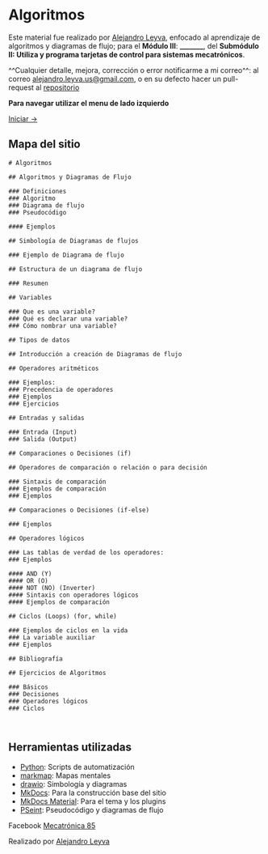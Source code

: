 # Algoritmos

Este material fue realizado por [Alejandro Leyva](https://www.alejandro-leyva.com/), enfocado al aprendizaje de algoritmos y diagramas de flujo;  para el **Módulo III**: **_______**, del **Submódulo II: Utiliza y programa tarjetas de control para sistemas mecatrónicos**.

^^Cualquier detalle, mejora, corrección o error notificarme a mi correo^^: al correo [alejandro.leyva.us@gmail.com](mailto:alejandro.leyva.us@gmail.com), o en su defecto hacer un pull-request al [repositorio](https://github.com/jalmx/algoritmos)

**Para navegar utilizar el menu de lado izquierdo**

[Iniciar ->](00_Algoritmos.md)

## Mapa del sitio

<!-- Map site insert -->

<!-- Map site start -->
```markmap
# Algoritmos

## Algoritmos y Diagramas de Flujo

### Definiciones
### Algoritmo
### Diagrama de flujo
### Pseudocódigo

#### Ejemplos

## Simbología de Diagramas de flujos

### Ejemplo de Diagrama de flujo

## Estructura de un diagrama de flujo

### Resumen

## Variables

### Que es una variable?
### Qué es declarar una variable?
### Cómo nombrar una variable?

## Tipos de datos

## Introducción a creación de Diagramas de flujo

## Operadores aritméticos

### Ejemplos:
### Precedencia de operadores
### Ejemplos
### Ejercicios

## Entradas y salidas

### Entrada (Input)
### Salida (Output)

## Comparaciones o Decisiones (if)

## Operadores de comparación o relación o para decisión

### Sintaxis de comparación
### Ejemplos de comparación
### Ejemplos

## Comparaciones o Decisiones (if-else)

### Ejemplos

## Operadores lógicos

### Las tablas de verdad de los operadores:
### Ejemplos

#### AND (Y)
#### OR (O)
#### NOT (NO) (Inverter)
#### Sintaxis con operadores lógicos
#### Ejemplos de comparación

## Ciclos (Loops) (for, while)

### Ejemplos de ciclos en la vida
### La variable auxiliar
### Ejemplos

## Bibliografía

## Ejercicios de Algoritmos

### Básicos
### Decisiones
### Operadores lógicos
### Ciclos



```
<!-- Map site end-->

## Herramientas utilizadas 

- [Python](https://www.python.org): Scripts de automatización
- [markmap](https://markmap.js.org): Mapas mentales
- [drawio](https://app.diagrams.net): Simbología y diagramas
- [MkDocs](https://www.mkdocs.org): Para la construcción base del sitio
- [MkDocs Material](https://squidfunk.github.io/mkdocs-material/): Para el tema y los plugins
- [PSeint](http://pseint.sourceforge.net): Pseudocódigo y diagramas de flujo



<!-- text autogenerated footer --> <p>Facebook <a href="https://www.facebook.com/mecatronica85/" target="_blank">Mecatrónica 85</a></p><p>Realizado por <a href="https://www.alejandro-leyva.com" target="_blank">Alejandro Leyva</a></p>